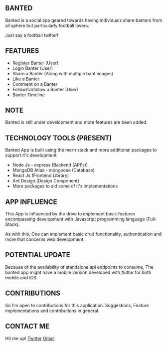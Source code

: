## BANTED

Banted is a social app geared towards having individuals share banters from all sphere
but particularly football lovers.

Just say a football twitter!

## FEATURES

- Register Banter (User)
- Login Banter (User)
- Share a Banter (Along with multiple bant images)
- Like a Banter
- Comment on a Banter
- Follow/Unfollow a Banter (User)
- Banter Timeline

## NOTE

Banted is still under development and more features are been added.

## TECHNOLOGY TOOLS (PRESENT)

Banted App is built using the mern stack and more additional packages to support it's development

- Node Js - express (Backend (API's))
- MongoDB Atlas - mongoose (Database)
- React Js (Frontend Library)
- Ant Design (Design Component)
- More packages to aid some of it's implementations

## APP INFLUENCE

This App is influenced by the drive to implement basic features encompassing development with Javascript programming language (Full-Stack).

As with this, One can implement basic crud functionality, authentication and more that concerns web development.

## POTENTIAL UPDATE

Because of the availability of standalone api endpoints to consume, The banted app might have a mobile version developed with *flutter* for both mobile and iOS.

## CONTRIBUTIONS

So I'm open to contributions for this application. Suggestions, Feature implementations and contributions in general.

## CONTACT ME

Hit me up!
[Twitter](https://twitter.com/iamgodinson/)
[Gmail](godinson45@gmail.com)